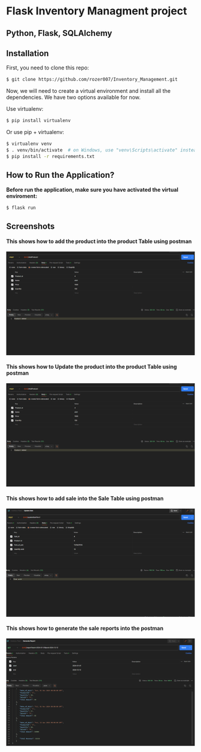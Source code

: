 # Flask Inventory Managment project

## Python, Flask, SQLAlchemy

## Installation

First, you need to clone this repo:

```bash
$ git clone https://github.com/rozer007/Inventory_Management.git
```

Now, we will need to create a virtual environment and install all the dependencies. We have two options available for now.

Use virtualenv:

```bash
$ pip install virtualenv
```

Or use pip + virtualenv:

```bash
$ virtualenv venv
$ . venv/bin/activate  # on Windows, use "venv\Scripts\activate" instead
$ pip install -r requirements.txt
```

## How to Run the Application?

**Before run the application, make sure you have activated the virtual enviroment:**

```bash
$ flask run
```

## Screenshots

#### This shows how to add the product into the product Table using postman

![screenshot for project](screenshots/Add%20product.png "This shows how to add the product into the product Table using postman")

#### This shows how to Update the product into the product Table using postman

![screenshot for project](screenshots/Add%20product.png "This shows how to Update the product into the product Table using postman")

#### This shows how to add sale into the Sale Table using postman

![screenshot for project](screenshots/Update%20sale.png "This shows how to add sale into the Sale Table using postman")

#### This shows how to generate the sale reports into the postman

![screenshot for project](screenshots/Report%20generate.png "This shows how to generate the sale reports into the postma")
